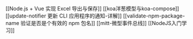[[Node.js + Vue 实现 Excel 导出与保存]]
[[koa洋葱模型与koa-compose]]
[[update-notifier 更新 CLI 应用程序的通知-详解]]
[[validate-npm-package-name 验证是否是个有效的 npm 包名]]
[[mitt-微型事件总线]]
[[NodeJS入门学习]]